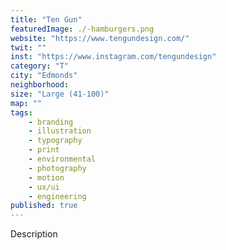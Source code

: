 ```yaml
---
title: "Ten Gun"
featuredImage: ./-hamburgers.png
website: "https://www.tengundesign.com/"
twit: ""
inst: "https://www.instagram.com/tengundesign"
category: "T"
city: "Edmonds"
neighborhood:
size: "Large (41-100)"
map: ""
tags:
    - branding
    - illustration
    - typography
    - print
    - environmental
    - photography
    - motion
    - ux/ui
    - engineering
published: true
---
```


Description
